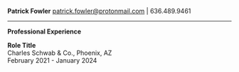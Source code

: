 **Patrick Fowler**
patrick.fowler@protonmail.com | 636.489.9461

---

**Professional Experience**

**Role Title**  
Charles Schwab & Co., Phoenix, AZ  
February 2021 - January 2024
